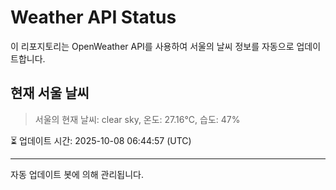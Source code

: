 
# Weather API Status

이 리포지토리는 OpenWeather API를 사용하여 서울의 날씨 정보를 자동으로 업데이트합니다.

## 현재 서울 날씨
> 서울의 현재 날씨: clear sky, 온도: 27.16°C, 습도: 47%

⏳ 업데이트 시간: 2025-10-08 06:44:57 (UTC)

---
자동 업데이트 봇에 의해 관리됩니다.

